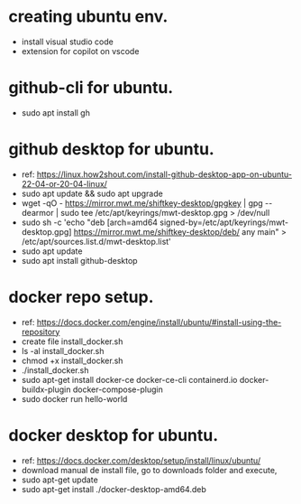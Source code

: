 # creating ubuntu env.
- install visual studio code
- extension for copilot on vscode

# github-cli for ubuntu.
- sudo apt install gh

# github desktop for ubuntu.
- ref: https://linux.how2shout.com/install-github-desktop-app-on-ubuntu-22-04-or-20-04-linux/
- sudo apt update && sudo apt upgrade
- wget -qO - https://mirror.mwt.me/shiftkey-desktop/gpgkey | gpg --dearmor | sudo tee /etc/apt/keyrings/mwt-desktop.gpg > /dev/null
- sudo sh -c 'echo "deb [arch=amd64 signed-by=/etc/apt/keyrings/mwt-desktop.gpg] https://mirror.mwt.me/shiftkey-desktop/deb/ any main" > /etc/apt/sources.list.d/mwt-desktop.list'
- sudo apt update
- sudo apt install github-desktop

# docker repo setup.
- ref: https://docs.docker.com/engine/install/ubuntu/#install-using-the-repository
- create file install_docker.sh
- ls -al install_docker.sh
- chmod +x install_docker.sh
- ./install_docker.sh
- sudo apt-get install docker-ce docker-ce-cli containerd.io docker-buildx-plugin docker-compose-plugin
- sudo docker run hello-world

# docker desktop for ubuntu.
- ref: https://docs.docker.com/desktop/setup/install/linux/ubuntu/
- download manual de install file, go to downloads folder and execute,
- sudo apt-get update
- sudo apt-get install ./docker-desktop-amd64.deb

